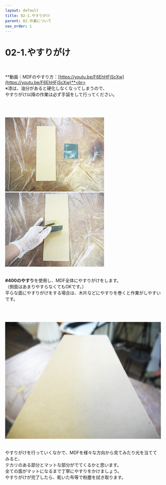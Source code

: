 ```yaml
---
layout: default
title: 02-1.やすりがけ
parent: 02.作業について
nav_order: 1
---
```


# 02-1.やすりがけ
<br>

**動画｜MDFのやすり方：[https://youtu.be/F6EhHFjScXw](https://youtu.be/F6EhHFjScXw)**<br>
<br>
※漆は、油分があると硬化しなくなってしまうので、<br>
やすりがけ以降の作業は必ず手袋をして行ってください。<br>
<br>
<br>
<br>

<img src="assets/02-1-1.jpg" width="320" alt="hi" class="inline"/> <img src="assets/02-1-2.jpg" width="320" alt="hi" class="inline"/><br>
<br>

**#400のやすり**を使用し、MDF全体にやすりがけをします。<br>
（側面はあまりやすらなくてもOKです。）<br>
平らな面にやすりがけをする場合は、木片などにやすりを巻くと作業がしやすいです。<br>
<br>
<br>
<br>

<img src="assets/02-1-3.jpg" width="640" alt="hi" class="inline"/><br>
<br>

やすりがけを行っていくなかで、MDFを様々な方向から見てみたり光を当ててみると、<br>
テカリのある部分とマットな部分がでてくるかと思います。<br>
全ての面がマットになるまで丁寧にやすりをかけましょう。<br>
やすりがけが完了したら、乾いた布等で粉塵を拭き取ります。
<br>
<br>
<br>
<br>
<br>
<br>
